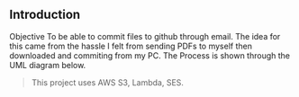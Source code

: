 ## Introduction

Objective
To be able to commit files to github through email. The idea for this came from the hassle I felt from sending PDFs to myself then downloaded and commiting from my PC.
The Process is shown through the UML diagram below.

> This project uses AWS S3, Lambda, SES.
